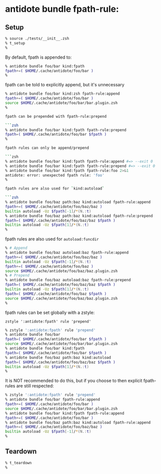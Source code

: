 # antidote bundle fpath-rule:<rule>

## Setup

```zsh
% source ./tests/__init__.zsh
% t_setup
%
```

By default, fpath is appended to:

```zsh
% antidote bundle foo/bar kind:fpath
fpath+=( $HOME/.cache/antidote/foo/bar )
%
```

fpath can be told to explicitly append, but it's unnecessary

````zsh
% antidote bundle foo/bar kind:zsh fpath-rule:append
fpath+=( $HOME/.cache/antidote/foo/bar )
source $HOME/.cache/antidote/foo/bar/bar.plugin.zsh
%

fpath can be prepended with fpath-rule:prepend

```zsh
% antidote bundle foo/bar kind:fpath fpath-rule:prepend
fpath=( $HOME/.cache/antidote/foo/bar $fpath )
%

fpath rules can only be append/prepend

```zsh
% antidote bundle foo/bar kind:fpath fpath-rule:append #=> --exit 0
% antidote bundle foo/bar kind:fpath fpath-rule:prepend #=> --exit 0
% antidote bundle foo/bar kind:fpath fpath-rule:foo 2>&1
antidote: error: unexpected fpath rule: 'foo'
%

fpath rules are also used for `kind:autoload`

```zsh
% antidote bundle foo/baz path:baz kind:autoload fpath-rule:append
fpath+=( $HOME/.cache/antidote/foo/baz/baz )
builtin autoload -Uz $fpath[-1]/*(N.:t)
% antidote bundle foo/baz path:baz kind:autoload fpath-rule:prepend
fpath=( $HOME/.cache/antidote/foo/baz/baz $fpath )
builtin autoload -Uz $fpath[1]/*(N.:t)
%
````

fpath rules are also used for `autoload:funcdir`

```zsh
% # Append
% antidote bundle foo/baz autoload:baz fpath-rule:append
fpath+=( $HOME/.cache/antidote/foo/baz/baz )
builtin autoload -Uz $fpath[-1]/*(N.:t)
fpath+=( $HOME/.cache/antidote/foo/baz )
source $HOME/.cache/antidote/foo/baz/baz.plugin.zsh
% # Prepend
% antidote bundle foo/baz autoload:baz fpath-rule:prepend
fpath=( $HOME/.cache/antidote/foo/baz/baz $fpath )
builtin autoload -Uz $fpath[1]/*(N.:t)
fpath=( $HOME/.cache/antidote/foo/baz $fpath )
source $HOME/.cache/antidote/foo/baz/baz.plugin.zsh
%
```

fpath rules can be set globally with a zstyle:

`zstyle ':antidote:fpath' rule 'prepend'`

```zsh
% zstyle ':antidote:fpath' rule 'prepend'
% antidote bundle foo/bar
fpath=( $HOME/.cache/antidote/foo/bar $fpath )
source $HOME/.cache/antidote/foo/bar/bar.plugin.zsh
% antidote bundle foo/bar kind:fpath
fpath=( $HOME/.cache/antidote/foo/bar $fpath )
% antidote bundle foo/baz path:baz kind:autoload
fpath=( $HOME/.cache/antidote/foo/baz/baz $fpath )
builtin autoload -Uz $fpath[1]/*(N.:t)
%
```

It is NOT recommended to do this, but if you choose to then explicit fpath-rules are
still respected:

```zsh
% zstyle ':antidote:fpath' rule 'prepend'
% antidote bundle foo/bar fpath-rule:append
fpath+=( $HOME/.cache/antidote/foo/bar )
source $HOME/.cache/antidote/foo/bar/bar.plugin.zsh
% antidote bundle foo/bar kind:fpath fpath-rule:append
fpath+=( $HOME/.cache/antidote/foo/bar )
% antidote bundle foo/baz path:baz kind:autoload fpath-rule:append
fpath+=( $HOME/.cache/antidote/foo/baz/baz )
builtin autoload -Uz $fpath[-1]/*(N.:t)
%
```

## Teardown

```zsh
% t_teardown
%
```
